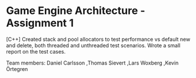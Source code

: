 Game Engine Architecture - Assignment 1
===
[C++]
Created stack and pool allocators to test performance vs default new and delete, both threaded and unthreaded test scenarios. Wrote a small report on the test cases.

Team members:
Daniel Carlsson
,Thomas Sievert
,Lars Woxberg
,Kevin Örtegren
